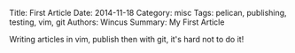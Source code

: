 Title: First Article
Date: 2014-11-18
Category: misc
Tags: pelican, publishing, testing, vim, git
Authors: Wincus
Summary: My First Article

Writing articles in vim,
publish then with git,
it's hard not to do it!
